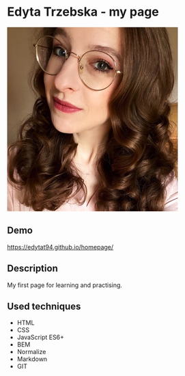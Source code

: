 # Edyta Trzebska - my page

![Edyta](https://github.com/EdytaT94/homepage/blob/master/images/edyta.jpg?raw=true)

## Demo

https://edytat94.github.io/homepage/

## Description

My first page for learning and practising.

## Used techniques

- HTML
- CSS
- JavaScript ES6+
- BEM
- Normalize
- Markdown
- GIT
